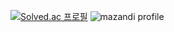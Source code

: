 [![Solved.ac
프로필](http://mazassumnida.wtf/api/v2/generate_badge?boj=wjdghlwns1015)](https://solved.ac/wjdghlwns1015)
![mazandi profile](http://mazandi.herokuapp.com/api?handle=wjdghlwns1015&theme=warm)
